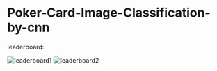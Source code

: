 # Poker-Card-Image-Classification-by-cnn
leaderboard:

![leaderboard1](https://github.com/user-attachments/assets/8d2b3ab6-5f18-49c8-bab1-ea015697f322)
![leaderboard2](https://github.com/user-attachments/assets/a3d00688-02e7-4b5b-a7cb-6a27ad4253b8)
